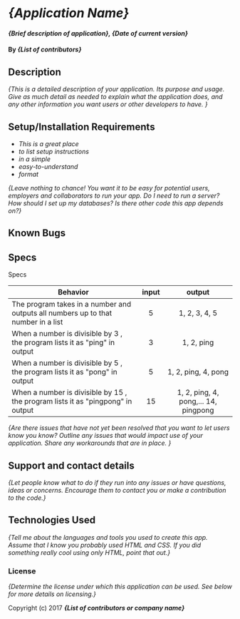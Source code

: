 # _{Application Name}_

#### _{Brief description of application}, {Date of current version}_

#### By _**{List of contributors}**_

## Description

_{This is a detailed description of your application. Its purpose and usage.  Give as much detail as needed to explain what the application does, and any other information you want users or other developers to have. }_

## Setup/Installation Requirements

* _This is a great place_
* _to list setup instructions_
* _in a simple_
* _easy-to-understand_
* _format_

_{Leave nothing to chance! You want it to be easy for potential users, employers and collaborators to run your app. Do I need to run a server? How should I set up my databases? Is there other code this app depends on?}_

## Known Bugs

## Specs
Specs

| Behavior | input | output |
| -------- | :---: | :----: |
|The program takes in a number and outputs all numbers up to that number in a list | 5 | 1, 2, 3, 4, 5	|
| When a number is divisible by 3 , the program lists it as "ping" in output | 3 | 1, 2, ping	|
| When a number is divisible by 5 , the program lists it as "pong" in output | 5 | 1, 2, ping, 4, pong	|
| When a number is divisible by 15 , the program lists it as "pingpong" in output | 15 | 1, 2, ping, 4, pong,... 14, pingpong	|




_{Are there issues that have not yet been resolved that you want to let users know you know?  Outline any issues that would impact use of your application.  Share any workarounds that are in place. }_

## Support and contact details

_{Let people know what to do if they run into any issues or have questions, ideas or concerns.  Encourage them to contact you or make a contribution to the code.}_

## Technologies Used

_{Tell me about the languages and tools you used to create this app. Assume that I know you probably used HTML and CSS. If you did something really cool using only HTML, point that out.}_

### License

*{Determine the license under which this application can be used.  See below for more details on licensing.}*

Copyright (c) 2017 **_{List of contributors or company name}_**
